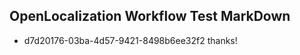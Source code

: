 ## OpenLocalization Workflow Test MarkDown
* d7d20176-03ba-4d57-9421-8498b6ee32f2 
thanks!<!--HONumber=Mar16_HO3-->
